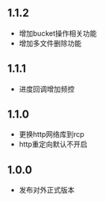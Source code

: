 ## 1.1.2
- 增加bucket操作相关功能
- 增加多文件删除功能

## 1.1.1
- 进度回调增加频控

## 1.1.0
- 更换http网络库到rcp
- http重定向默认不开启

## 1.0.0
- 发布对外正式版本